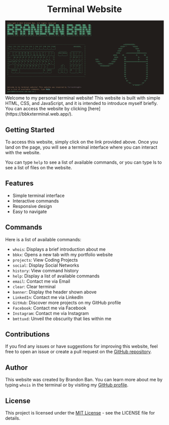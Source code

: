 <h1 align="center">Terminal Website</h1>
<img src="./about/terminal.png">
Welcome to my personal terminal website! This website is built with simple HTML, CSS, and JavaScript, and it is intended to introduce myself briefly.
<br/>
You can access the website by clicking [here](https://bbkxterminal.web.app/).

## Getting Started
To access this website, simply click on the link provided above. Once you land on the page, you will see a terminal interface where you can interact with the website.

You can type `help` to see a list of available commands, or you can type ls to see a list of files on the website.

## Features
- Simple terminal interface
- Interactive commands
- Responsive design
- Easy to navigate

## Commands
Here is a list of available commands:

- `whois`: Displays a brief introduction about me
- `bbkx`: Opens a new tab with my portfolio website
- `projects`: View Coding Projects
- `social`: Display Social Networks
- `history`: View command history
- `help`: Display a list of available commands
- `email`: Contact me via Email
- `clear`: Clear terminal
- `banner`: Display the header shown above
- `LinkedIn`: Contact me via LinkedIn
- `GitHub`: Discover more projects on my GitHub profile
- `Facebook`: Contact me via Facebook
- `Instagram`: Contact me via Instagram
- `bmttuxd`: Unveil the obscurity that lies within me

## Contributions
If you find any issues or have suggestions for improving this website, feel free to open an issue or create a pull request on the [GitHub repository](https://github.com/bbkx226/terminalWebsite.git).

## Author
This website was created by Brandon Ban. You can learn more about me by typing `whois` in the terminal or by visiting my [GitHub profile](https://github.com/bbkx226).

## License
This project is licensed under the [MIT License](https://opensource.org/license/mit/) - see the LICENSE file for details.
